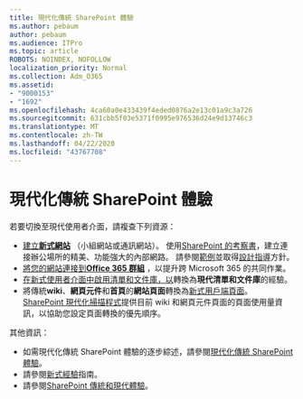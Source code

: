 ```yaml
---
title: 現代化傳統 SharePoint 體驗
ms.author: pebaum
author: pebaum
ms.audience: ITPro
ms.topic: article
ROBOTS: NOINDEX, NOFOLLOW
localization_priority: Normal
ms.collection: Adm_O365
ms.assetid:
- "9000153"
- "1692"
ms.openlocfilehash: 4ca60a0e433439f4eded0876a2e13c01a9c3a726
ms.sourcegitcommit: 631cbb5f03e5371f0995e976536d24e9d13746c3
ms.translationtype: MT
ms.contentlocale: zh-TW
ms.lasthandoff: 04/22/2020
ms.locfileid: "43767708"
---
```

# <a name="modernize-your-classic-sharepoint-experience"></a>現代化傳統 SharePoint 體驗

若要切換至現代使用者介面，請複查下列資源：

- [建立**新式網站**](https://support.office.com/article/create-a-team-site-in-sharepoint-ef10c1e7-15f3-42a3-98aa-b5972711777d) （小組網站或通訊網站）。 使用[SharePoint 的考察書](https://lookbook.microsoft.com/assets/SharePoint_lookbook_2019.pdf)，建立連接辦公場所的精美、功能強大的內部網路。 請參閱[範例](https://lookbook.microsoft.com/)並取得[設計指導](https://spdesign.azurewebsites.net/)方針。
- [將您的網站連接到**Office 365 群組**](https://docs.microsoft.com/sharepoint/dev/transform/modernize-connect-to-office365-group) ，以提升跨 Microsoft 365 的共同作業。
- [在新式使用者介面中啟用清單和文件庫，以](https://docs.microsoft.com/sharepoint/dev/transform/modernize-userinterface-lists-and-libraries)轉換為**現代清單和文件庫**的經驗。
- 將傳統**wiki**、**網頁元件**和**首頁**的**網站頁面**轉換為[新式用戶端頁面](https://docs.microsoft.com/sharepoint/dev/transform/modernize-userinterface-site-pages)。 [SharePoint 現代化掃描程式](https://docs.microsoft.com/sharepoint/dev/transform/modernize-scanner)提供目前 wiki 和網頁元件頁面的頁面使用量資訊，以協助您設定頁面轉換的優先順序。

其他資訊：

- 如需現代化傳統 SharePoint 體驗的逐步綜述，請參閱[現代化傳統 SharePoint 體驗](https://docs.microsoft.com/sharepoint/dev/transform/modernize-classic-sites)。
- 請參閱[新式經驗](https://docs.microsoft.com/sharepoint/guide-to-sharepoint-modern-experience)指南。
- 請參閱[SharePoint 傳統和現代體驗](https://support.office.com/article/sharepoint-classic-and-modern-experiences-5725c103-505d-4a6e-9350-300d3ec7d73f)。
